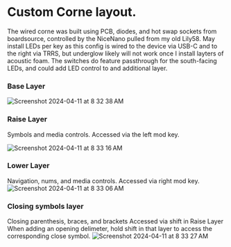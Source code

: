 # Custom Corne layout.

The wired corne was built using PCB, diodes, and hot swap sockets from boardsource, controlled by the NiceNano pulled from my old Lily58. 
May install LEDs per key as this config is wired to the device via USB-C and to the right via TRRS, but underglow likely will not work once I install layters of acoustic foam. The switches do feature passthrough for the south-facing LEDs, and could add LED control to and additional layer.

### Base Layer
![Screenshot 2024-04-11 at 8 32 38 AM](https://github.com/ctheil/corne/assets/86980706/fc019c1e-d1a8-467d-94eb-4b0fcec6321e)

### Raise Layer
Symbols and media controls.
Accessed via the left mod key.

![Screenshot 2024-04-11 at 8 33 16 AM](https://github.com/ctheil/corne/assets/86980706/002a938f-769f-4346-8561-772f8d026781)

### Lower Layer
Navigation, nums, and media controls.
Accessed via right mod key.
![Screenshot 2024-04-11 at 8 33 06 AM](https://github.com/ctheil/corne/assets/86980706/4b4739f7-c9b4-438f-93f6-87c16802cd72)

### Closing symbols layer
Closing parenthesis, braces, and brackets
Accessed via shift in Raise Layer
When adding an opening delimeter, hold shift in that layer to access the corresponding close symbol.
![Screenshot 2024-04-11 at 8 33 27 AM](https://github.com/ctheil/corne/assets/86980706/16a9fb8a-7566-4d18-98bb-dba1c36fa4b3)
